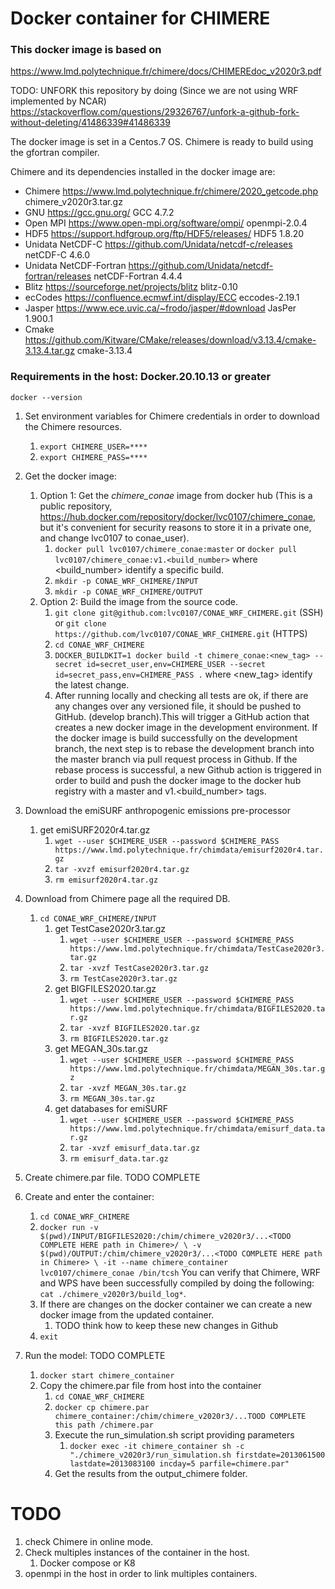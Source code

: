 # Docker container for CHIMERE

### This docker image is based on
https://www.lmd.polytechnique.fr/chimere/docs/CHIMEREdoc_v2020r3.pdf

TODO: UNFORK this repository by doing (Since we are not using WRF implemented by NCAR)
https://stackoverflow.com/questions/29326767/unfork-a-github-fork-without-deleting/41486339#41486339


The docker image is set in a Centos.7 OS.
Chimere is ready to build using the gfortran compiler.

Chimere and its dependencies installed in the docker image are:

* Chimere https://www.lmd.polytechnique.fr/chimere/2020_getcode.php chimere_v2020r3.tar.gz
* GNU https://gcc.gnu.org/ GCC 4.7.2
* Open MPI https://www.open-mpi.org/software/ompi/ openmpi-2.0.4
* HDF5 https://support.hdfgroup.org/ftp/HDF5/releases/ HDF5 1.8.20
* Unidata NetCDF-C https://github.com/Unidata/netcdf-c/releases netCDF-C 4.6.0
* Unidata NetCDF-Fortran https://github.com/Unidata/netcdf-fortran/releases netCDF-Fortran 4.4.4
* Blitz https://sourceforge.net/projects/blitz blitz-0.10
* ecCodes https://confluence.ecmwf.int/display/ECC eccodes-2.19.1
* Jasper https://www.ece.uvic.ca/~frodo/jasper/#download JasPer 1.900.1
* Cmake https://github.com/Kitware/CMake/releases/download/v3.13.4/cmake-3.13.4.tar.gz cmake-3.13.4

### Requirements in the host: Docker.20.10.13 or greater

`docker --version`


1) Set environment variables for Chimere credentials in order to download the Chimere resources. 
   1) `export CHIMERE_USER=****`
   2) `export CHIMERE_PASS=****`
2) Get the docker image:
   1) Option 1: Get the *chimere_conae* image from docker hub (This is a public repository, https://hub.docker.com/repository/docker/lvc0107/chimere_conae,
   but it's convenient for security reasons to store it in a private one, and change lvc0107 to conae_user).
      1) `docker pull lvc0107/chimere_conae:master` or `docker pull lvc0107/chimere_conae:v1.<build_number>` where <build_number> identify a specific build.
      2) `mkdir -p CONAE_WRF_CHIMERE/INPUT`
      3) `mkdir -p CONAE_WRF_CHIMERE/OUTPUT`
   2) Option 2: Build the image from the source code.
      1) `git clone git@github.com:lvc0107/CONAE_WRF_CHIMERE.git` (SSH)
         or `git clone https://github.com/lvc0107/CONAE_WRF_CHIMERE.git` (HTTPS)
      2) `cd CONAE_WRF_CHIMERE`
      3) `DOCKER_BUILDKIT=1 docker build -t chimere_conae:<new_tag> --secret id=secret_user,env=CHIMERE_USER --secret id=secret_pass,env=CHIMERE_PASS .` 
      where <new_tag> identify the latest change.
      4) After running locally and checking all tests are ok, if there are any changes over any versioned file, 
      it should be pushed to GitHub. (develop branch).This will trigger a GitHub action that creates a new docker image in 
      the development environment. If the docker image is build successfully on the development branch, 
      the next step is to rebase the development branch into the master branch via pull request process in Github.
      If the rebase process is successful, a new Github action is triggered in order to build and push the docker image 
      to the docker hub registry with a master and v1.<build_number> tags.

3) Download the emiSURF anthropogenic emissions pre-processor
   1) get emiSURF2020r4.tar.gz
      1) `wget --user $CHIMERE_USER --password $CHIMERE_PASS https://www.lmd.polytechnique.fr/chimdata/emisurf2020r4.tar.gz`
      2) `tar -xvzf emisurf2020r4.tar.gz`
      3) `rm emisurf2020r4.tar.gz`
         
4) Download from Chimere page all the required DB.
   1) `cd CONAE_WRF_CHIMERE/INPUT`
      1) get TestCase2020r3.tar.gz 
         1) `wget --user $CHIMERE_USER --password $CHIMERE_PASS https://www.lmd.polytechnique.fr/chimdata/TestCase2020r3.tar.gz`
         2) `tar -xvzf TestCase2020r3.tar.gz`
         3) `rm TestCase2020r3.tar.gz`
      2) get BIGFILES2020.tar.gz
         1) `wget --user $CHIMERE_USER --password $CHIMERE_PASS https://www.lmd.polytechnique.fr/chimdata/BIGFILES2020.tar.gz`
         2) `tar -xvzf BIGFILES2020.tar.gz`
         3) `rm BIGFILES2020.tar.gz`
      3) get MEGAN_30s.tar.gz
         1) `wget --user $CHIMERE_USER --password $CHIMERE_PASS https://www.lmd.polytechnique.fr/chimdata/MEGAN_30s.tar.gz`
         2) `tar -xvzf MEGAN_30s.tar.gz`
         3) `rm MEGAN_30s.tar.gz`
      4) get databases for emiSURF
         1) `wget --user $CHIMERE_USER --password $CHIMERE_PASS https://www.lmd.polytechnique.fr/chimdata/emisurf_data.tar.gz`
         2) `tar -xvzf emisurf_data.tar.gz`
         3) `rm emisurf_data.tar.gz`
        
5) Create chimere.par file. TODO COMPLETE 
6) Create and enter the container:
   1) `cd CONAE_WRF_CHIMERE`
   2) `docker run -v $(pwd)/INPUT/BIGFILES2020:/chim/chimere_v2020r3/...<TODO COMPLETE HERE path in Chimere>/ \
   -v $(pwd)/OUTPUT:/chim/chimere_v2020r3/...<TODO COMPLETE HERE path in Chimere> \
   -it --name chimere_container lvc0107/chimere_conae /bin/tcsh`
   You can verify that Chimere, WRF and WPS have been successfully compiled by doing the following:
`cat ./chimere_v2020r3/build_log*`.
   3) If there are changes on the docker container we can create a new docker image from the updated container.
      1) TODO think how to keep these new changes in Github
   4) `exit`

7) Run the model: TODO COMPLETE
   1) `docker start chimere_container`
   2) Copy the chimere.par file from host into the container
      1) `cd CONAE_WRF_CHIMERE`
      2) `docker cp chimere.par chimere_container:/chim/chimere_v2020r3/...TOOD COMPLETE this path /chimere.par`
      3) Execute the run_simulation.sh script providing parameters
         1) `docker exec -it chimere_container sh -c "./chimere_v2020r3/run_simulation.sh firstdate=2013061500 lastdate=2013083100 incday=5 parfile=chimere.par"`
      4) Get the results from the output_chimere folder.

# TODO 
1) check Chimere in online mode.
2) Check multiples instances of the container in the host.
   1) Docker compose or K8
3) openmpi in the host in order to link multiples containers.
